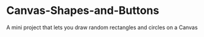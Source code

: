 # Canvas-Shapes-and-Buttons
A mini project that lets you draw random rectangles and circles on a Canvas
